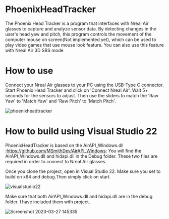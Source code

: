 # PhoenixHeadTracker
The Phoenix Head Tracker is a program that interfaces with Nreal Air glasses to capture and analyze sensor data. By detecting changes in the user's head yaw and pitch, this program controls the movement of the computer mouse on screen(Not implemented yet), which can be used to play video games that use mouse look feature. You can also use this feature with Nreal Air 3D SBS mode


# How to use
Connect your Nreal Air glasses to your PC using the USB-Type C connector. Start Phoenix Head Tracker and click on 'Connect Nreal Air'. Wait 5+ seconds for the sensors to adjust. Then use the sliders to match the 'Raw Yaw' to 'Match Yaw' and 'Raw Pitch' to 'Match Pitch'. 

![phoenixheadtracker](https://user-images.githubusercontent.com/129109589/228048186-b8acbd7c-5d1a-4be6-b215-1a3ed18b1120.png)

# How to build using Visual Studio 22
PhoenixHeadTracker is based on the AirAPI_Windows.dll :https://github.com/MSmithDev/AirAPI_Windows: You will find the AirAPI_Windows.dll and hidapi.dll in the Debug folder. These two files are required in order to connect to Nreal Air glasses.



Once you clone the project, open in Visual Studio 22. Make sure you set to build on x64 and debug.Then simply click on start.

![visualstudio22](https://user-images.githubusercontent.com/129109589/228050319-965458a1-af36-466a-8aa7-c45364bc91dd.png)


Make sure that both AirAPI_Windows.dll and hidapi.dll are in the debug folder. I have included them with project.

![Screenshot 2023-03-27 145335](https://user-images.githubusercontent.com/129109589/228051761-b6afc531-5881-4ea3-b935-c2c07860951e.png)

